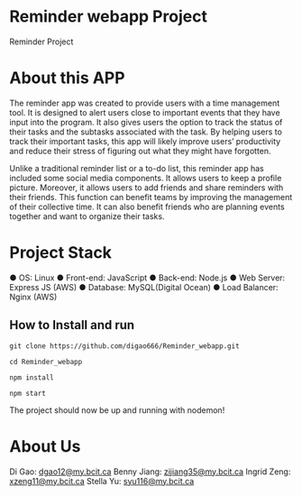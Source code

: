 # Reminder webapp Project
Reminder Project

# About this APP
The reminder app was created to provide users with a time management tool. It is
designed to alert users close to important events that they have input into the
program. It also gives users the option to track the status of their tasks and the
subtasks associated with the task. By helping users to track their important tasks,
this app will likely improve users’ productivity and reduce their stress of figuring out
what they might have forgotten.

Unlike a traditional reminder list or a to-do list, this reminder app has included some
social media components. It allows users to keep a profile picture. Moreover, it
allows users to add friends and share reminders with their friends. This function can
benefit teams by improving the management of their collective time. It can also
benefit friends who are planning events together and want to organize their tasks.


# Project Stack 
● OS: Linux
● Front-end: JavaScript
● Back-end: Node.js
● Web Server: Express JS (AWS)
● Database: MySQL(Digital Ocean)
● Load Balancer: Nginx (AWS)


## How to Install and run
```git clone https://github.com/digao666/Reminder_webapp.git```

```cd Reminder_webapp```

```npm install```

```npm start```

The project should now be up and running with nodemon!

# About Us 

Di Gao: dgao12@my.bcit.ca
Benny Jiang: zijiang35@my.bcit.ca
Ingrid Zeng: xzeng11@my.bcit.ca
Stella Yu: syu116@my.bcit.ca

